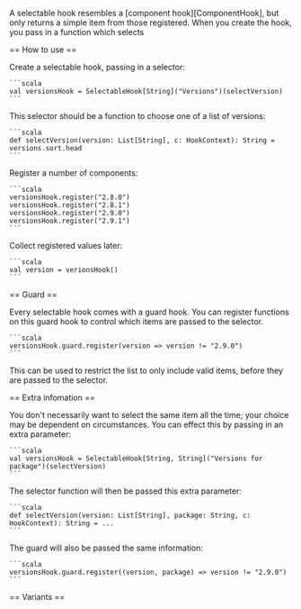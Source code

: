 A selectable hook resembles a [component hook][ComponentHook], but only returns a simple item from those registered.
When you create the hook, you pass in a function which selects

== How to use ==

Create a selectable hook, passing in a selector:

    ```scala
    val versionsHook = SelectableHook[String]("Versions")(selectVersion)
    ```

This selector should be a function to choose one of a list of versions:

    ```scala
    def selectVersion(version: List[String], c: HookContext): String = versions.sort.head
    ```
  
Register a number of components:

    ```scala
    versionsHook.register("2.8.0")
    versionsHook.register("2.8.1")
    versionsHook.register("2.9.0")
    versionsHook.register("2.9.1")
    ```

Collect registered values later:

    ```scala
    val version = verionsHook()
    ```

== Guard ==

Every selectable hook comes with a guard hook. You can register functions on this guard hook to control which items are passed to the selector.

    ```scala
    versionsHook.guard.register(version => version != "2.9.0")
    ```

This can be used to restrict the list to only include valid items, before they are passed to the selector.

== Extra infomation ==

You don't necessarily want to select the same item all the time; your choice may be dependent on circumstances. You can effect this by passing in an extra parameter:

    ```scala
    val versionsHook = SelectableHook[String, String]("Versions for package")(selectVersion)
    ```

The selector function will then be passed this extra parameter:

    ```scala
    def selectVersion(version: List[String], package: String, c: HookContext): String = ...
    ```

The guard will also be passed the same information:

    ```scala
    versionsHook.guard.register((version, package) => version != "2.9.0")
    ```

== Variants ==

